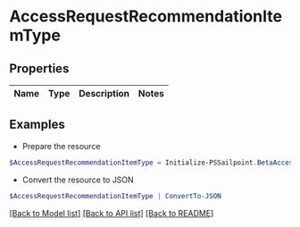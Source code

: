 # AccessRequestRecommendationItemType
## Properties

Name | Type | Description | Notes
------------ | ------------- | ------------- | -------------

## Examples

- Prepare the resource
```powershell
$AccessRequestRecommendationItemType = Initialize-PSSailpoint.BetaAccessRequestRecommendationItemType 
```

- Convert the resource to JSON
```powershell
$AccessRequestRecommendationItemType | ConvertTo-JSON
```

[[Back to Model list]](../README.md#documentation-for-models) [[Back to API list]](../README.md#documentation-for-api-endpoints) [[Back to README]](../README.md)

